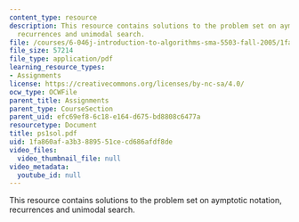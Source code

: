 ```yaml
---
content_type: resource
description: This resource contains solutions to the problem set on aymptotic notation,
  recurrences and unimodal search.
file: /courses/6-046j-introduction-to-algorithms-sma-5503-fall-2005/1fa860afa3b3889551cecd686afdf8de_ps1sol.pdf
file_size: 57214
file_type: application/pdf
learning_resource_types:
- Assignments
license: https://creativecommons.org/licenses/by-nc-sa/4.0/
ocw_type: OCWFile
parent_title: Assignments
parent_type: CourseSection
parent_uid: efc69ef8-6c18-e164-d675-bd8808c6477a
resourcetype: Document
title: ps1sol.pdf
uid: 1fa860af-a3b3-8895-51ce-cd686afdf8de
video_files:
  video_thumbnail_file: null
video_metadata:
  youtube_id: null
---
```

This resource contains solutions to the problem set on aymptotic notation, recurrences and unimodal search.